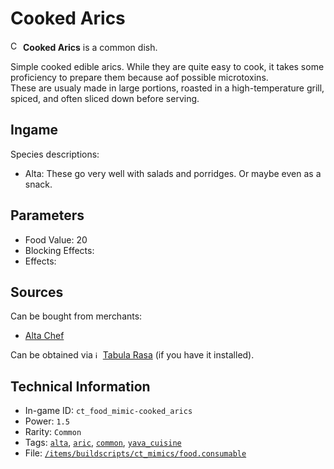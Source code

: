 # Cooked Arics

<img src="https://raw.githubusercontent.com/Ceterai/Enternia/main/assetMissing.png" alt="Cooked Arics icon" loading="lazy" height="16px" width="auto" /> **Cooked Arics** is a common dish.

Simple cooked edible arics. While they are quite easy to cook, it takes some proficiency to prepare them because aof possible microtoxins.  
These are usualy made in large portions, roasted in a high-temperature grill, spiced, and often sliced down before serving.

## Ingame

Species descriptions:

- Alta: These go very well with salads and porridges. Or maybe even as a snack.

## Parameters

- Food Value: 20
- Blocking Effects: 
- Effects: 

## Sources

Can be bought from merchants:

- [Alta Chef](https://ceterai.github.io/MyEnternia/Wiki/AltaChef)

Can be obtained via <img src="https://steamuserimages-a.akamaihd.net/ugc/263843960696222713/3EC9A7C005541F7D577EBCB8C5736B4EFC9973D6/" alt="icon" width="8" height="12"/> [Tabula Rasa](https://community.playstarbound.com/resources/the-tabula-rasa.3222/) (if you have it installed).

## Technical Information

- In-game ID: `ct_food_mimic-cooked_arics`
- Power: `1.5`
- Rarity: `Common`
- Tags: [`alta`](https://ceterai.github.io/MyEnternia/Wiki/Tags/Alta), [`aric`](https://ceterai.github.io/MyEnternia/Wiki/Tags/Aric), [`common`](https://ceterai.github.io/MyEnternia/Wiki/Tags/Common), [`yava_cuisine`](https://ceterai.github.io/MyEnternia/Wiki/Tags/YavaCuisine)
- File: [`/items/buildscripts/ct_mimics/food.consumable`](https://github.com/Ceterai/Enternia/blob/main/items/buildscripts/ct_mimics/food.consumable)
